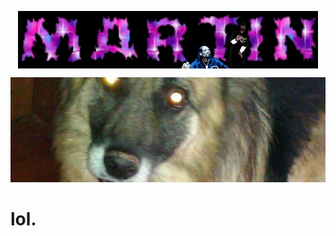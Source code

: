 <p align=center>

<img align="center" src="https://raw.githubusercontent.com/sandsmark/sandsmark/master/sandsmark/martin.gif">

</p>

![lol](https://raw.githubusercontent.com/sandsmark/sandsmark/master/sandsmark/dog.jpg)

# lol.
